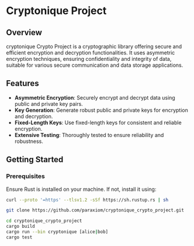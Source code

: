 # Cryptonique Project

## Overview

cryptonique Crypto Project is a cryptographic library offering secure and efficient encryption and decryption functionalities. It uses asymmetric encryption techniques, ensuring confidentiality and integrity of data, suitable for various secure communication and data storage applications.

## Features

- **Asymmetric Encryption**: Securely encrypt and decrypt data using public and private key pairs.
- **Key Generation**: Generate robust public and private keys for encryption and decryption.
- **Fixed-Length Keys**: Use fixed-length keys for consistent and reliable encryption.
- **Extensive Testing**: Thoroughly tested to ensure reliability and robustness.

## Getting Started

### Prerequisites

Ensure Rust is installed on your machine. If not, install it using:

```bash
curl --proto '=https' --tlsv1.2 -sSf https://sh.rustup.rs | sh

git clone https://github.com/paraxiom/cryptonique_crypto_project.git

cd cryptonique_crypto_project
cargo build
cargo run --bin cryptonique [alice|bob]
cargo test
```
